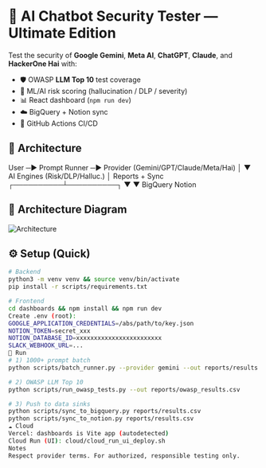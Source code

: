 # 🤖 AI Chatbot Security Tester — Ultimate Edition

Test the security of **Google Gemini**, **Meta AI**, **ChatGPT**, **Claude**, and **HackerOne Hai** with:
- 🛡️ OWASP **LLM Top 10** test coverage
- 🧠 ML/AI risk scoring (hallucination / DLP / severity)
- 📊 React dashboard (`npm run dev`)
- ☁️ BigQuery + Notion sync
- 🔁 GitHub Actions CI/CD

## 🧱 Architecture
User ─▶ Prompt Runner ─▶ Provider (Gemini/GPT/Claude/Meta/Hai)
│
▼
AI Engines (Risk/DLP/Halluc.)
│
Reports + Sync
┌──────────┴──────────┐
▼          ▼
BigQuery Notion

## 🧱 Architecture Diagram

![Architecture](ai_chatbot_security_architecture.png,png)

## ⚙️ Setup (Quick)
```bash
# Backend
python3 -m venv venv && source venv/bin/activate
pip install -r scripts/requirements.txt

# Frontend
cd dashboards && npm install && npm run dev
Create .env (root):
GOOGLE_APPLICATION_CREDENTIALS=/abs/path/to/key.json
NOTION_TOKEN=secret_xxx
NOTION_DATABASE_ID=xxxxxxxxxxxxxxxxxxxxxxxx
SLACK_WEBHOOK_URL=...
🧪 Run
# 1) 1000+ prompt batch
python scripts/batch_runner.py --provider gemini --out reports/results.csv

# 2) OWASP LLM Top 10
python scripts/run_owasp_tests.py --out reports/owasp_results.csv

# 3) Push to data sinks
python scripts/sync_to_bigquery.py reports/results.csv
python scripts/sync_to_notion.py reports/results.csv
☁️ Cloud
Vercel: dashboards is Vite app (autodetected)
Cloud Run (UI): cloud/cloud_run_ui_deploy.sh
Notes
Respect provider terms. For authorized, responsible testing only.
